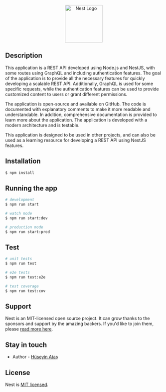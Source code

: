 <p align="center">
  <a href="http://nestjs.com/" target="blank"><img src="https://nestjs.com/img/logo-small.svg" width="120" alt="Nest Logo" /></a>
</p>

[circleci-image]: https://img.shields.io/circleci/build/github/nestjs/nest/master?token=abc123def456
[circleci-url]: https://circleci.com/gh/nestjs/nest
  
  <p></p>

## Description

This application is a REST API developed using Node.js and NestJS, with some routes using GraphQL and including authentication features. The goal of the application is to provide all the necessary features for quickly developing a scalable REST API. Additionally, GraphQL is used for some specific requests, while the authentication features can be used to provide customized content to users or grant different permissions.

The application is open-source and available on GitHub. The code is documented with explanatory comments to make it more readable and understandable. In addition, comprehensive documentation is provided to learn more about the application. The application is developed with a modern architecture and is testable.

This application is designed to be used in other projects, and can also be used as a learning resource for developing a REST API using NestJS features.

## Installation

```bash
$ npm install
```

## Running the app

```bash
# development
$ npm run start

# watch mode
$ npm run start:dev

# production mode
$ npm run start:prod
```

## Test

```bash
# unit tests
$ npm run test

# e2e tests
$ npm run test:e2e

# test coverage
$ npm run test:cov
```

## Support

Nest is an MIT-licensed open source project. It can grow thanks to the sponsors and support by the amazing backers. If you'd like to join them, please [read more here](https://docs.nestjs.com/support).

## Stay in touch

- Author - [Hüseyin Ataş](https://twitter.com/_huseyinatas)

## License

  Nest is [MIT licensed](https://github.com/nestjs/nest/blob/master/LICENSE).
